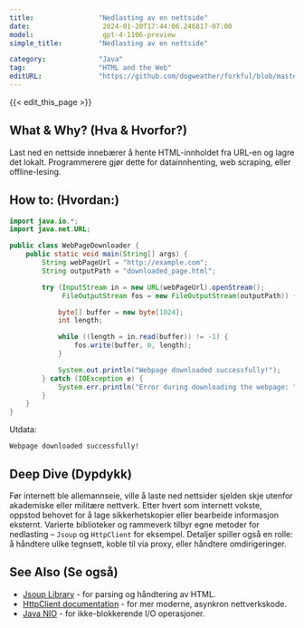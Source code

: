 ```yaml
---
title:                "Nedlasting av en nettside"
date:                  2024-01-20T17:44:06.246817-07:00
model:                 gpt-4-1106-preview
simple_title:         "Nedlasting av en nettside"

category:             "Java"
tag:                  "HTML and the Web"
editURL:              "https://github.com/dogweather/forkful/blob/master/content/no/java/downloading-a-web-page.md"
---
```


{{< edit_this_page >}}

## What & Why? (Hva & Hvorfor?)
Last ned en nettside innebærer å hente HTML-innholdet fra URL-en og lagre det lokalt. Programmerere gjør dette for datainnhenting, web scraping, eller offline-lesing.

## How to: (Hvordan:)
```Java
import java.io.*;
import java.net.URL;

public class WebPageDownloader {
    public static void main(String[] args) {
        String webPageUrl = "http://example.com";
        String outputPath = "downloaded_page.html";

        try (InputStream in = new URL(webPageUrl).openStream();
             FileOutputStream fos = new FileOutputStream(outputPath)) {

            byte[] buffer = new byte[1024];
            int length;

            while ((length = in.read(buffer)) != -1) {
                fos.write(buffer, 0, length);
            }

            System.out.println("Webpage downloaded successfully!");
        } catch (IOException e) {
            System.err.println("Error during downloading the webpage: " + e.getMessage());
        }
    }
}
```
Utdata:
```
Webpage downloaded successfully!
```

## Deep Dive (Dypdykk)
Før internett ble allemannseie, ville å laste ned nettsider sjelden skje utenfor akademiske eller militære nettverk. Etter hvert som internett vokste, oppstod behovet for å lage sikkerhetskopier eller bearbeide informasjon eksternt. Varierte biblioteker og rammeverk tilbyr egne metoder for nedlasting – `Jsoup` og `HttpClient` for eksempel. Detaljer spiller også en rolle: å håndtere ulike tegnsett, koble til via proxy, eller håndtere omdirigeringer.

## See Also (Se også)
- [Jsoup Library](https://jsoup.org/) - for parsing og håndtering av HTML.
- [HttpClient documentation](https://docs.oracle.com/en/java/javase/11/docs/api/java.net.http/java/net/http/HttpClient.html) - for mer moderne, asynkron nettverkskode.
- [Java NIO](https://docs.oracle.com/javase/8/docs/api/java/nio/package-summary.html) - for ikke-blokkerende I/O operasjoner.
